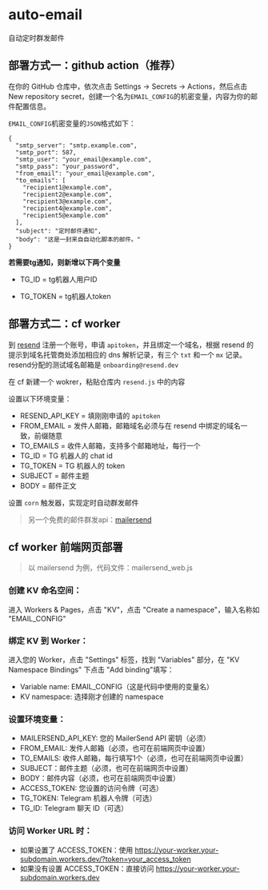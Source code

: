 # auto-email
自动定时群发邮件

## 部署方式一：github action（推荐）

在你的 GitHub 仓库中，依次点击 Settings -> Secrets -> Actions，然后点击 New repository secret，创建一个名为`EMAIL_CONFIG`的机密变量，内容为你的邮件配置信息。

`EMAIL_CONFIG`机密变量的`JSON`格式如下：
```
{
  "smtp_server": "smtp.example.com",
  "smtp_port": 587,
  "smtp_user": "your_email@example.com",
  "smtp_pass": "your_password",
  "from_email": "your_email@example.com",
  "to_emails": [
    "recipient1@example.com",
    "recipient2@example.com",
    "recipient3@example.com",
    "recipient4@example.com",
    "recipient5@example.com"
  ],
  "subject": "定时邮件通知",
  "body": "这是一封来自自动化脚本的邮件。"
}
```
**若需要tg通知，则新增以下两个变量**

- TG_ID = tg机器人用户ID

- TG_TOKEN = tg机器人token

## 部署方式二：cf worker

到 [resend](https://resend.com/) 注册一个账号，申请 `apitoken`，并且绑定一个域名，根据 resend 的提示到域名托管商处添加相应的 dns 解析记录，有三个 `txt` 和一个 `mx` 记录。resend分配的测试域名邮箱是 `onboarding@resend.dev`

在 cf 新建一个 wokrer，粘贴仓库内 `resend.js` 中的内容

设置以下环境变量：

- RESEND_API_KEY = 填刚刚申请的 `apitoken`
- FROM_EMAIL = 发件人邮箱，邮箱域名必须与在 resend 中绑定的域名一致，前缀随意
- TO_EMAILS = 收件人邮箱，支持多个邮箱地址，每行一个
- TG_ID = TG 机器人的 chat id
- TG_TOKEN = TG 机器人的 token
- SUBJECT = 邮件主题
- BODY = 邮件正文

设置 `corn` 触发器，实现定时自动群发邮件

> 另一个免费的邮件群发api：[mailersend](https://app.mailersend.com/domains)

## cf worker 前端网页部署
> 以 mailersend 为例，代码文件：mailersend_web.js

### 创建 KV 命名空间：
进入 Workers & Pages，点击 "KV"，点击 "Create a namespace"，输入名称如 "EMAIL_CONFIG"

### 绑定 KV 到 Worker：
进入您的 Worker，点击 "Settings" 标签，找到 "Variables" 部分，在 "KV Namespace Bindings" 下点击 "Add binding"填写：
- Variable name: EMAIL_CONFIG（这是代码中使用的变量名）
- KV namespace: 选择刚才创建的 namespace

### 设置环境变量：
- MAILERSEND_API_KEY: 您的 MailerSend API 密钥（必须）
- FROM_EMAIL: 发件人邮箱（必须，也可在前端网页中设置）
- TO_EMAILS: 收件人邮箱，每行填写1个（必须，也可在前端网页中设置）
- SUBJECT：邮件主题（必须，也可在前端网页中设置）
- BODY：邮件内容（必须，也可在前端网页中设置）
- ACCESS_TOKEN: 您设置的访问令牌（可选）
- TG_TOKEN: Telegram 机器人令牌（可选）
- TG_ID: Telegram 聊天 ID（可选）

### 访问 Worker URL 时：
- 如果设置了 ACCESS_TOKEN：使用 https://your-worker.your-subdomain.workers.dev/?token=your_access_token
- 如果没有设置 ACCESS_TOKEN：直接访问 https://your-worker.your-subdomain.workers.dev
